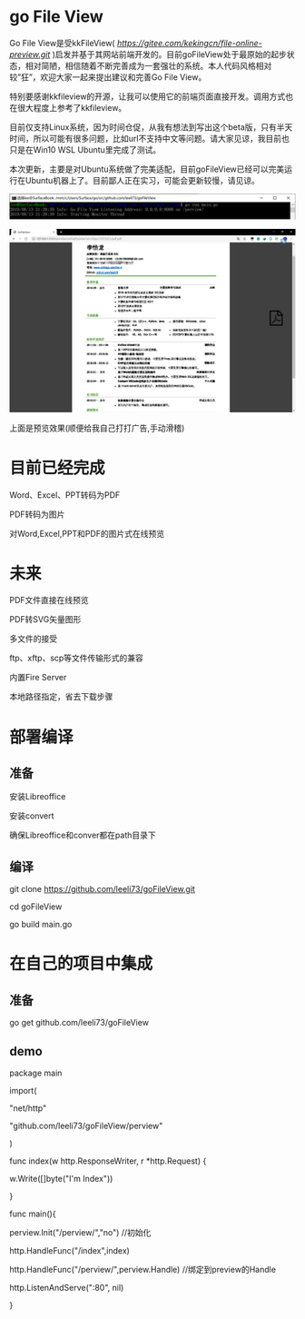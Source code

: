 go File View
============

Go File View是受kkFileView( *https://gitee.com/kekingcn/file-online-preview.git*
)启发并基于其网站前端开发的。目前goFileView处于最原始的起步状态，相对简陋，相信随着不断完善成为一套强壮的系统。本人代码风格相对较”狂”，欢迎大家一起来提出建议和完善Go
File View。

特别要感谢kkfileview的开源，让我可以使用它的前端页面直接开发。调用方式也在很大程度上参考了kkfileview。

目前仅支持Linux系统，因为时间仓促，从我有想法到写出这个beta版，只有半天时间，所以可能有很多问题，比如url不支持中文等问题。请大家见谅，我目前也只是在Win10
WSL Ubuntu里完成了测试。

本次更新，主要是对Ubuntu系统做了完美适配，目前goFileView已经可以完美运行在Ubuntu机器上了。目前鄙人正在实习，可能会更新较慢，请见谅。

![](media/356e96c952b74e31f28357899547ba49.png)

![](media/e9ac0e8245cbca32fcc8da292f9f935e.png)

上面是预览效果(顺便给我自己打打广告,手动滑稽)

目前已经完成
============

Word、Excel、PPT转码为PDF

PDF转码为图片

对Word,Excel,PPT和PDF的图片式在线预览

未来
====

PDF文件直接在线预览

PDF转SVG矢量图形

多文件的接受

ftp、xftp、scp等文件传输形式的兼容

内置Fire Server

本地路径指定，省去下载步骤

部署编译
========

准备
----

安装Libreoffice

安装convert

确保Libreoffice和conver都在path目录下

编译
----

git clone <https://github.com/leeli73/goFileView.git>

cd goFileView

go build main.go

在自己的项目中集成
==================

准备
----

go get github.com/leeli73/goFileView

demo
----

package main

import(

"net/http"

"github.com/leeli73/goFileView/perview"

)

func index(w http.ResponseWriter, r \*http.Request) {

w.Write([]byte("I'm Index"))

}

func main(){

perview.Init("/perview/","no") //初始化

http.HandleFunc("/index",index)

http.HandleFunc("/perview/",perview.Handle) //绑定到preview的Handle

http.ListenAndServe(":80", nil)

}
